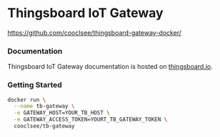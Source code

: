 # Thingsboard IoT Gateway
https://github.com/cooclsee/thingsboard-gateway-docker/

### Documentation

Thingsboard IoT Gateway documentation is hosted on [thingsboard.io](https://thingsboard.io/docs/iot-gateway/).

### Getting Started

```bash
docker run \
  --name tb-gateway \
  -e GATEWAY_HOST=YOUR_TB_HOST \
  -e GATEWAY_ACCESS_TOKEN=YOURT_TB_GATEWAY_TOKEN \
  cooclsee/tb-gateway
```
